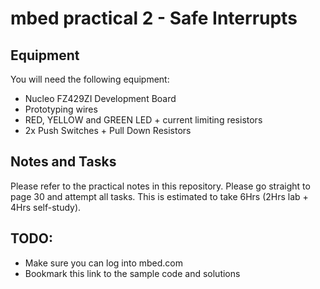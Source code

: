 # mbed practical 2 - Safe Interrupts


## Equipment
You will need the following equipment:

* Nucleo FZ429ZI Development Board
* Prototyping wires
* RED, YELLOW and GREEN LED + current limiting resistors
* 2x Push Switches + Pull Down Resistors

## Notes and Tasks
Please refer to the practical notes in this repository. 
Please go straight to page 30 and attempt all tasks. This is estimated to take 6Hrs (2Hrs lab + 4Hrs self-study). 

## TODO:

* Make sure you can log into mbed.com
* Bookmark this link to the sample code and solutions 
